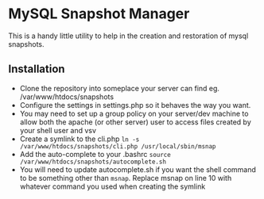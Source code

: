 # MySQL Snapshot Manager

This is a handy little utility to help in the creation and restoration of mysql snapshots.

## Installation
* Clone the repository into someplace your server can find eg. /var/www/htdocs/snapshots
* Configure the settings in settings.php so it behaves the way you want.
* You may need to set up a group policy on your server/dev machine to allow both the apache (or other server) user to access files created by your shell user and vsv
* Create a symlink to the cli.php `ln -s /var/www/htdocs/snapshots/cli.php /usr/local/sbin/msnap`
* Add the auto-complete to your .bashrc `source /var/www/htdocs/snapshots/autocomplete.sh`
* You will need to update autocomplete.sh if you want the shell command to be something other than `msnap`. Replace msnap on line 10 with whatever command you used when creating the symlink
